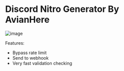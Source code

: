 # Discord Nitro Generator By AvianHere
![image](https://user-images.githubusercontent.com/111364000/185433376-d0540c0b-f634-4e44-b730-8f90bf71e7e0.png)

Features:
- Bypass rate limit
- Send to webhook
- Very fast validation checking
